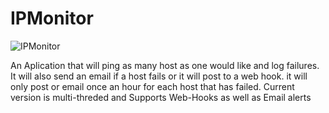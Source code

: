# IPMonitor


![IPMonitor](https://user-images.githubusercontent.com/42901465/230781543-867aa71c-5a64-42ec-8d94-191f0041a1a2.jpg)



An Aplication that will ping as many host as one would like and log failures.
It will also send an email if a host fails or it will post to a web hook.
it will only post or email once an hour for each host that has failed.
Current version is multi-threded and Supports Web-Hooks as well as Email alerts

